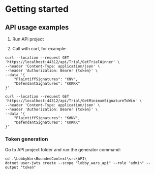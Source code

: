 # Getting started

## API usage examples

1. Run API project

2. Call with curl, for example:

```
curl --location --request GET 'https://localhost:44312/api/Trial/GetTrialWinner' \
--header 'Content-Type: application/json' \
--header 'Authorization: Bearer {token}' \
--data '{
    "PlaintiffSignatures": "KNV",
    "DefendantSignatures": "KKKKK"
}'

curl --location --request GET 'https://localhost:44312/api/Trial/GetMinimumSignatureToWin' \
--header 'Content-Type: application/json' \
--header 'Authorization: Bearer {token}' \
--data '{
    "PlaintiffSignatures": "K#NV",
    "DefendantSignatures": "KKKKK"
}'
```


### Token generation

Go to API project folder and run the generator command:

```
cd .\LobbyWarsBoundedContext\src\API\
dotnet user-jwts create --scope "lobby_wars_api" --role "admin" --output "token"
```